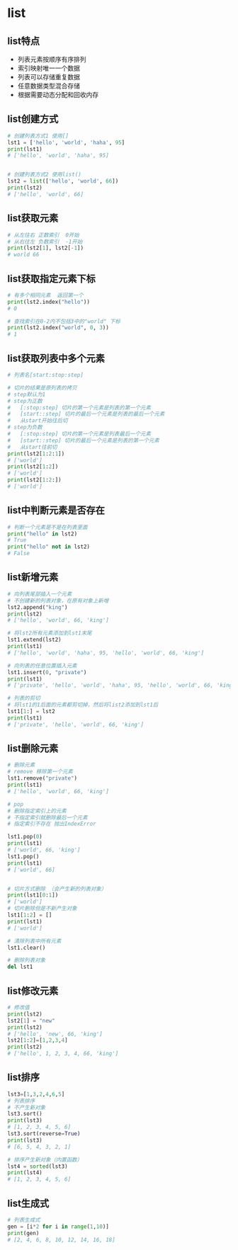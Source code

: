 # list

## list特点

-  列表元素按顺序有序排列
-  索引映射唯一一个数据
-  列表可以存储重复数据
-  任意数据类型混合存储
-  根据需要动态分配和回收内存



## list创建方式

```python
# 创建列表方式1 使用[]
lst1 = ['hello', 'world', 'haha', 95]
print(lst1)
# ['hello', 'world', 'haha', 95]


# 创建列表方式2 使用list()
lst2 = list(['hello', 'world', 66])
print(lst2)
# ['hello', 'world', 66]
```

## list获取元素

```python
# 从左往右 正数索引  0开始
# 从右往左 负数索引  -1开始
print(lst2[1], lst2[-1])
# world 66
```

## list获取指定元素下标

```python
# 有多个相同元素  返回第一个
print(lst2.index("hello"))
# 0

# 查找索引在0-2内不包括3中的"world" 下标
print(lst2.index("world", 0, 3))
# 1
```

## list获取列表中多个元素

```python
# 列表名[start:stop:step]

# 切片的结果是原列表的拷贝
# step默认为1
# step为正数
#   [:stop:step] 切片的第一个元素是列表的第一个元素
#   [start::step] 切片的最后一个元素是列表的最后一个元素
#   从start开始往后切
# step为负数
#   [:stop:step] 切片的第一个元素是列表最后一个元素
#   [start::step] 切片的最后一个元素是列表的第一个元素
#   从start往前切
print(lst2[1:2:1])
# ['world']
print(lst2[1:2])
# ['world']
print(lst2[1:2:])
# ['world']
```

## list中判断元素是否存在

```python
# 判断一个元素是不是在列表里面
print("hello" in lst2)
# True
print("hello" not in lst2)
# False
```

## list新增元素

```python
# 向列表尾部插入一个元素
# 不创建新的列表对象，在原有对象上新增
lst2.append("king")
print(lst2)
# ['hello', 'world', 66, 'king']

# 将lst2所有元素添加到lst1末尾
lst1.extend(lst2)
print(lst1)
# ['hello', 'world', 'haha', 95, 'hello', 'world', 66, 'king']

# 向列表的任意位置插入元素
lst1.insert(0, "private")
print(lst1)
# ['private', 'hello', 'world', 'haha', 95, 'hello', 'world', 66, 'king']

# 列表的剪切
# 将lst1的1后面的元素都剪切掉，然后将list2添加到lst1后
lst1[1:] = lst2
print(lst1)
# ['private', 'hello', 'world', 66, 'king']
```

## list删除元素

```python
# 删除元素
# remove 移除第一个元素
lst1.remove("private")
print(lst1)
# ['hello', 'world', 66, 'king']

# pop
# 删除指定索引上的元素
# 不指定索引就删除最后一个元素
# 指定索引不存在 抛出IndexError

lst1.pop(0)
print(lst1)
# ['world', 66, 'king']
lst1.pop()
print(lst1)
# ['world', 66]


# 切片方式删除 （会产生新的列表对象）
print(lst1[0:1])
# ['world']
# 切片删除但是不新产生对象
lst1[1:2] = []
print(lst1)
# ['world']

# 清除列表中所有元素
lst1.clear()

# 删除列表对象
del lst1
```

## list修改元素

```python
# 修改值
print(lst2)
lst2[1] = "new"
print(lst2)
# ['hello', 'new', 66, 'king']
lst2[1:2]=[1,2,3,4]
print(lst2)
# ['hello', 1, 2, 3, 4, 66, 'king']
```

## list排序

```python
lst3=[1,3,2,4,6,5]
# 列表排序
# 不产生新对象
lst3.sort()
print(lst3)
# [1, 2, 3, 4, 5, 6]
lst3.sort(reverse=True)
print(lst3)
# [6, 5, 4, 3, 2, 1]

# 排序产生新对象（内置函数）
lst4 = sorted(lst3)
print(lst4)
# [1, 2, 3, 4, 5, 6]
```

## list生成式

```python
# 列表生成式
gen = [i*2 for i in range(1,10)]
print(gen)
# [2, 4, 6, 8, 10, 12, 14, 16, 18]
```